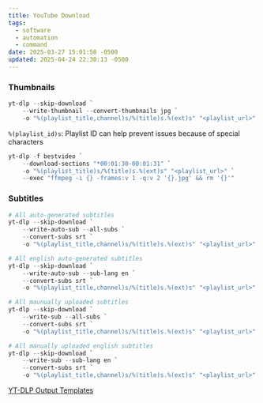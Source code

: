 ```yaml
---
title: YouTube Download
tags:
  - software
  - automation
  - command
date: 2025-03-27 15:01:58 -0500
updated: 2025-04-24 22:30:13 -0500
---
```


### Thumbnails

```powershell
yt-dlp --skip-download `
	--write-thumbnail --convert-thumbnails jpg `
	-o "%(playlist_title,channel)s/%(title)s.%(ext)s" "<playlist_url>"
```

`%(playlist_id)s`: Playlist ID can help prevent issues because of special characters

```powershell
yt-dlp -f bestvideo `
	--download-sections "*00:01:30-00:01:31" `
	-o "%(playlist_title)s/%(title)s.%(ext)s" "<playlist_url>" `
	--exec "ffmpeg -i {} -frames:v 1 -q:v 2 '{}.jpg' && rm '{}'"

```

### Subtitles

```powershell
# All auto-generated subtitles
yt-dlp --skip-download `
	--write-auto-sub --all-subs `
	--convert-subs srt `
	-o "%(playlist_title,channel)s/%(title)s.%(ext)s" "<playlist_url>"

# All english auto-generated subtitles
yt-dlp --skip-download `
	--write-auto-sub --sub-lang en `
	--convert-subs srt `
	-o "%(playlist_title,channel)s/%(title)s.%(ext)s" "<playlist_url>"

# All maunually uploaded subtitles
yt-dlp --skip-download `
	--write-sub --all-subs `
	--convert-subs srt `
	-o "%(playlist_title,channel)s/%(title)s.%(ext)s" "<playlist_url>"

# All manually uploaded english subtitles
yt-dlp --skip-download `
	--write-sub --sub-lang en `
	--convert-subs srt `
	-o "%(playlist_title,channel)s/%(title)s.%(ext)s" "<playlist_url>"
```

[YT-DLP Output Templates](https://github.com/yt-dlp/yt-dlp#output-template)
